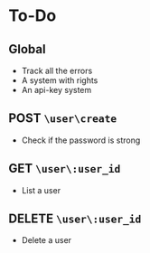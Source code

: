 # To-Do

## Global
 - Track all the errors
 - A system with rights
 - An api-key system

## POST `\user\create`
 - Check if the password is strong

## GET `\user\:user_id`
 - List a user

## DELETE `\user\:user_id`
 - Delete a user